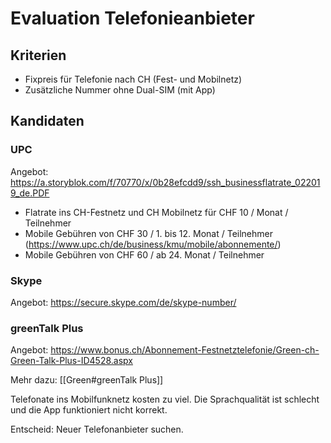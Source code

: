 # Evaluation Telefonieanbieter

## Kriterien

* Fixpreis für Telefonie nach CH (Fest- und Mobilnetz)
* Zusätzliche Nummer ohne Dual-SIM (mit App)

## Kandidaten

### UPC

Angebot: <https://a.storyblok.com/f/70770/x/0b28efcdd9/ssh_businessflatrate_022019_de.PDF>

* Flatrate ins CH-Festnetz und CH Mobilnetz für CHF 10 / Monat / Teilnehmer
* Mobile Gebühren von CHF 30 / 1. bis 12. Monat / Teilnehmer (https://www.upc.ch/de/business/kmu/mobile/abonnemente/)
* Mobile Gebühren von CHF 60 / ab 24. Monat / Teilnehmer

### Skype

Angebot: <https://secure.skype.com/de/skype-number/>

### greenTalk Plus

Angebot: <https://www.bonus.ch/Abonnement-Festnetztelefonie/Green-ch-Green-Talk-Plus-ID4528.aspx>

Mehr dazu: [[Green#greenTalk Plus]]

Telefonate ins Mobilfunknetz kosten zu viel. Die Sprachqualität ist schlecht und die App funktioniert nicht korrekt.

Entscheid: Neuer Telefonanbieter suchen.
